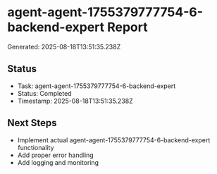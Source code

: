 # agent-agent-1755379777754-6-backend-expert Report

Generated: 2025-08-18T13:51:35.238Z

## Status
- Task: agent-agent-1755379777754-6-backend-expert
- Status: Completed
- Timestamp: 2025-08-18T13:51:35.238Z

## Next Steps
- Implement actual agent-agent-1755379777754-6-backend-expert functionality
- Add proper error handling
- Add logging and monitoring
